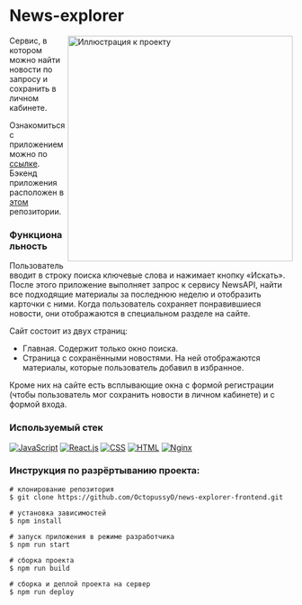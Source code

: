 # News-explorer

<img align="right" width="400px" src="https://downloader.disk.yandex.ru/preview/b681ce4148acf6c95f23909c48df2abd8908ef1ddad65c98eaec09e3128d7891/60314de8/46A899kYy3PWf3pkISNWvANgfgLjAcOFiY-aXf3k4YOuc7A4Etf4Pfp10PycasIxsa5epKcogKmStKMaxtGsdQ%3D%3D?uid=0&filename=news-explorer.jpg&disposition=inline&hash=&limit=0&content_type=image%2Fjpeg&owner_uid=0&tknv=v2&size=1920x913" alt="Иллюстрация к проекту">

Сервис, в котором можно найти новости по запросу и сохранить в личном кабинете.

Ознакомиться с приложением можно по [ссылке](https://wow-news.students.nomoredomains.icu/).
Бэкенд приложения расположен в [этом](https://github.com/OctopussyO/news-explorer-api) репозитории.

### Функциональность

Пользователь вводит в строку поиска ключевые слова и нажимает кнопку «Искать». После этого приложение выполняет  запрос к сервису NewsAPI, найти все подходящие материалы за последнюю неделю и отобразить карточки с ними. Когда пользователь сохраняет понравившиеся новости, они отображаются в специальном разделе на сайте.

Сайт состоит из двух страниц:
- Главная. Содержит только окно поиска.
- Страница с сохранёнными новостями. На ней отображаются материалы, которые пользователь добавил в избранное.

Кроме них на сайте есть всплывающие окна с формой регистрации (чтобы пользователь мог сохранить новости в личном кабинете) и с формой входа.

### Используемый стек

[![JavaScript](https://img.shields.io/badge/-JavaScript-464646??style=flat-square&logo=javascript)](https://www.javascript.com/)
[![React.js](https://img.shields.io/badge/-React.js-464646??style=flat-square&logo=react.js)](https://ru.reactjs.org/)
[![CSS](https://img.shields.io/badge/-CSS-464646??style=flat-square&logo=css3)](https://www.w3.org/Style/CSS/specs.ru.html)
[![HTML](https://img.shields.io/badge/-HTML-464646??style=flat-square&logo=HTML5)](https://www.w3.org/TR/html52/introduction.html#introduction)
[![Nginx](https://img.shields.io/badge/-Nginx-464646??style=flat-square&logo=nginx)](https://https://www.netlify.com/)

### Инструкция по разрёртыванию проекта:
```
# клонирование репозитория
$ git clone https://github.com/OctopussyO/news-explorer-frontend.git

# установка зависимостей
$ npm install

# запуск приложения в режиме разработчика
$ npm run start

# сборка проекта
$ npm run build

# сборка и деплой проекта на сервер
$ npm run deploy
```

